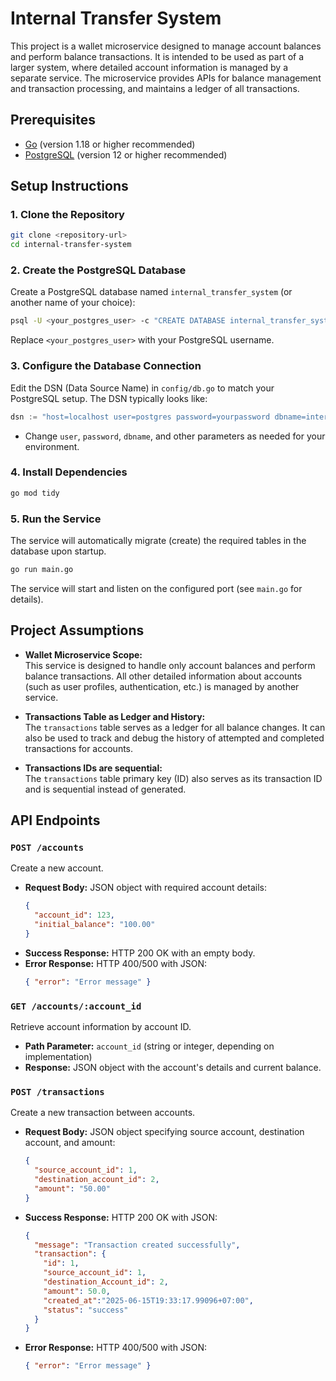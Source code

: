 # Internal Transfer System

This project is a wallet microservice designed to manage account balances and perform balance transactions. It is intended to be used as part of a larger system, where detailed account information is managed by a separate service. The microservice provides APIs for balance management and transaction processing, and maintains a ledger of all transactions.

## Prerequisites

- [Go](https://golang.org/dl/) (version 1.18 or higher recommended)
- [PostgreSQL](https://www.postgresql.org/download/) (version 12 or higher recommended)

## Setup Instructions

### 1. Clone the Repository

```bash
git clone <repository-url>
cd internal-transfer-system
```

### 2. Create the PostgreSQL Database

Create a PostgreSQL database named `internal_transfer_system` (or another name of your choice):

```bash
psql -U <your_postgres_user> -c "CREATE DATABASE internal_transfer_system;"
```

Replace `<your_postgres_user>` with your PostgreSQL username.

### 3. Configure the Database Connection

Edit the DSN (Data Source Name) in `config/db.go` to match your PostgreSQL setup. The DSN typically looks like:

```go
dsn := "host=localhost user=postgres password=yourpassword dbname=internal_transfer_system port=5432 sslmode=disable"
```

- Change `user`, `password`, `dbname`, and other parameters as needed for your environment.

### 4. Install Dependencies

```bash
go mod tidy
```

### 5. Run the Service

The service will automatically migrate (create) the required tables in the database upon startup.

```bash
go run main.go
```

The service will start and listen on the configured port (see `main.go` for details).

## Project Assumptions

- **Wallet Microservice Scope:**  
  This service is designed to handle only account balances and perform balance transactions. All other detailed information about accounts (such as user profiles, authentication, etc.) is managed by another service.

- **Transactions Table as Ledger and History:**  
  The `transactions` table serves as a ledger for all balance changes. It can also be used to track and debug the history of attempted and completed transactions for accounts.

- **Transactions IDs are sequential:**  
  The `transactions` table primary key (ID) also serves as its transaction ID and is sequential instead of generated.
## API Endpoints

### `POST /accounts`
Create a new account.

- **Request Body:** JSON object with required account details:
  ```json
  {
    "account_id": 123,
    "initial_balance": "100.00"
  }
  ```
- **Success Response:** HTTP 200 OK with an empty body.
- **Error Response:** HTTP 400/500 with JSON:
  ```json
  { "error": "Error message" }
  ```

### `GET /accounts/:account_id`
Retrieve account information by account ID.

- **Path Parameter:** `account_id` (string or integer, depending on implementation)
- **Response:** JSON object with the account's details and current balance.

### `POST /transactions`
Create a new transaction between accounts.

- **Request Body:** JSON object specifying source account, destination account, and amount:
  ```json
  {
    "source_account_id": 1,
    "destination_account_id": 2,
    "amount": "50.00"
  }
  ```
- **Success Response:** HTTP 200 OK with JSON:
  ```json
  {
    "message": "Transaction created successfully",
    "transaction": {
      "id": 1,
      "source_account_id": 1,
      "destination_Account_id": 2,
      "amount": 50.0,
      "created_at":"2025-06-15T19:33:17.99096+07:00",
      "status": "success"
    }
  }
  ```
- **Error Response:** HTTP 400/500 with JSON:
  ```json
  { "error": "Error message" }
  ```
